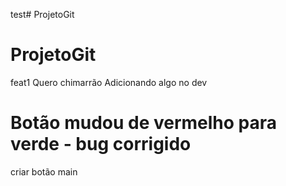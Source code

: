 test# ProjetoGit
# ProjetoGit
feat1
Quero chimarrão
Adicionando algo no dev

Botão mudou de vermelho para verde - bug corrigido
=======
criar botão
main

